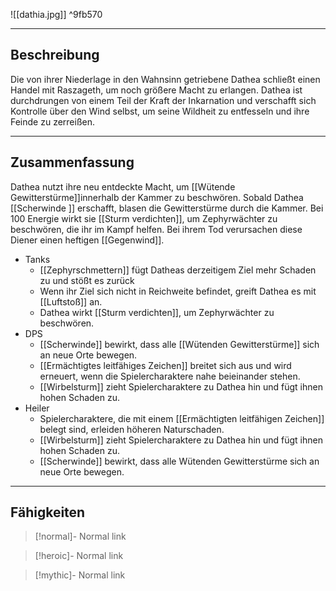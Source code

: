 

![[dathia.jpg]] ^9fb570

---

## Beschreibung

Die von ihrer Niederlage in den Wahnsinn getriebene Dathea schließt einen Handel mit Raszageth, um noch größere Macht zu erlangen. Dathea ist durchdrungen von einem Teil der Kraft der Inkarnation und verschafft sich Kontrolle über den Wind selbst, um seine Wildheit zu entfesseln und ihre Feinde zu zerreißen.

---
## Zusammenfassung

Dathea nutzt ihre neu entdeckte Macht, um [[Wütende Gewitterstürme]]innerhalb der Kammer zu beschwören. Sobald Dathea [[Scherwinde ]] erschafft, blasen die Gewitterstürme durch die Kammer. Bei 100 Energie wirkt sie [[Sturm verdichten]], um Zephyrwächter zu beschwören, die ihr im Kampf helfen. Bei ihrem Tod verursachen diese Diener einen heftigen [[Gegenwind]].

- Tanks
	 - [[Zephyrschmettern]] fügt Datheas derzeitigem Ziel mehr Schaden zu und stößt es zurück 
	 - Wenn ihr Ziel sich nicht in Reichweite befindet, greift Dathea es mit [[Luftstoß]] an. 
	 - Dathea wirkt [[Sturm verdichten]], um Zephyrwächter zu beschwören.
- DPS
	 - [[Scherwinde]] bewirkt, dass alle [[Wütenden Gewitterstürme]] sich an neue Orte bewegen. 
	 - [[Ermächtigtes leitfähiges Zeichen]] breitet sich aus und wird erneuert, wenn die Spielercharaktere nahe beieinander stehen. 
	 - [[Wirbelsturm]] zieht Spielercharaktere zu Dathea hin und fügt ihnen hohen Schaden zu.
- Heiler
	- Spielercharaktere, die mit einem [[Ermächtigten leitfähigen Zeichen]] belegt sind, erleiden höheren Naturschaden.
	- [[Wirbelsturm]] zieht Spielercharaktere zu Dathea hin und fügt ihnen hohen Schaden zu. 
	- [[Scherwinde]] bewirkt, dass alle Wütenden Gewitterstürme sich an neue Orte bewegen.
---

## Fähigkeiten

> [!normal]- Normal
> link

> [!heroic]- Normal
> link

> [!mythic]- Normal
> link

